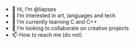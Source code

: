 - 👋 Hi, I’m @liapsps
- 👀 I’m interested in art, languages and tech
- 🌱 I’m currently learning C and C++
- 💞️ I’m looking to collaborate on creative projects
- 📫 How to reach me (do not)

<!---
liapsps/liapsps is a ✨ special ✨ repository because its `README.md` (this file) appears on your GitHub profile.
You can click the Preview link to take a look at your changes.
--->
